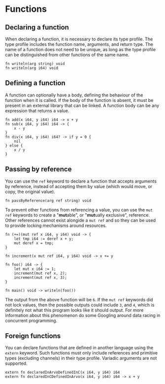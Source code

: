# Functions

## Declaring a function

When declaring a function, it is necessary to declare its type profile. The type profile includes the function name, arguments, and return type. The name of a function does not need to be unique, as long as the type profile can be distinguished from other functions of the same name.

```arvo
fn writeln(arg string) void
fn writeln(arg i64) void
```

## Defining a function

A function can optionally have a body, defining the behaviour of the function when it is called. If the body of the function is absent, it must be present in an external library that can be linked. A function body can be any expression that returns a value.

```arvo
fn add(x i64, y i64) i64 -> x + y
fn sub(x i64, y i64) i64 -> {
    x - y
}
fn div(x i64, y i64) i64? -> if y = 0 {
    nil
} else {
    x / y
}
```

## Passing by reference

You can use the `ref` keyword to declare a function that accepts arguments by reference, instead of accepting them by value (which would move, or copy, the original value).

```arvo
fn passByReference(arg ref string) void
```

To prevent other functions from referencing a value, you can use the `mut ref` keywords to create a "**mut**able", or "**mut**ually exclusive", reference. Other references cannot exist alongide a `mut ref` and so they can be used to provide locking mechanisms around resources.

```arvo
fn (+=)(mut ref x i64, y i64) void -> {
    let tmp i64 := deref x + y;
    mut deref x = tmp;
}

fn increment(x mut ref i64, y i64) void -> x += y

fn foo() i64 -> {
    let mut x i64 := 1;
    increment(mut ref x, 2);
    increment(mut ref x, 3);
}

fn main() void -> writeln(foo())
```

The output from the above function will be `6`. If the `mut ref` keywords did not lock values, then the possible outputs could include `3`, and `4`, which is definitely not what this program looks like it should output. For more information about this phenomenon do some Googling around data racing in concurrent programming.

## Foreign functions

You can declare functions that are defined in another language using the `extern` keyword. Such functions must only include references and primitive types (excluding channels) in their type profile. Variadic arguments are not supported.

```arvo
extern fn declaredInArvoDefinedInC(x i64, y i64) i64
extern fn declaredInCDefinedInArvo(x i64, y i64) i64 -> x + y
```